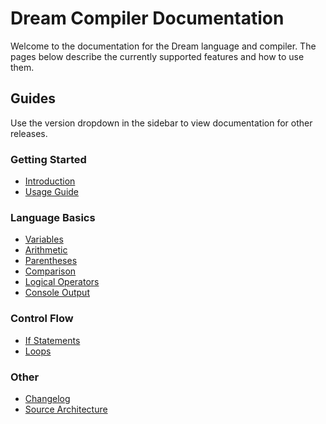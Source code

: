 # Dream Compiler Documentation

Welcome to the documentation for the Dream language and compiler. The pages below describe the currently supported features and how to use them.

## Guides

Use the version dropdown in the sidebar to view documentation for other releases.

### Getting Started
- [Introduction](v1/intro.md)
- [Usage Guide](v1/usage.md)

### Language Basics
- [Variables](v1/variables.md)
- [Arithmetic](v1/arithmetic.md)
- [Parentheses](v1/parentheses.md)
- [Comparison](v1/comparison.md)
- [Logical Operators](v1/logical.md)
- [Console Output](v1/console.md)

### Control Flow
- [If Statements](v1/if.md)
- [Loops](v1/loops.md)

### Other
- [Changelog](v1/changelog.md)
- [Source Architecture](v1/architecture.md)


